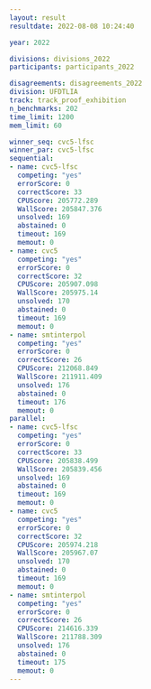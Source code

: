 ```yaml
---
layout: result
resultdate: 2022-08-08 10:24:40

year: 2022

divisions: divisions_2022
participants: participants_2022

disagreements: disagreements_2022
division: UFDTLIA
track: track_proof_exhibition
n_benchmarks: 202
time_limit: 1200
mem_limit: 60

winner_seq: cvc5-lfsc
winner_par: cvc5-lfsc
sequential:
- name: cvc5-lfsc
  competing: "yes"
  errorScore: 0
  correctScore: 33
  CPUScore: 205772.289
  WallScore: 205847.376
  unsolved: 169
  abstained: 0
  timeout: 169
  memout: 0
- name: cvc5
  competing: "yes"
  errorScore: 0
  correctScore: 32
  CPUScore: 205907.098
  WallScore: 205975.14
  unsolved: 170
  abstained: 0
  timeout: 169
  memout: 0
- name: smtinterpol
  competing: "yes"
  errorScore: 0
  correctScore: 26
  CPUScore: 212068.849
  WallScore: 211911.409
  unsolved: 176
  abstained: 0
  timeout: 176
  memout: 0
parallel:
- name: cvc5-lfsc
  competing: "yes"
  errorScore: 0
  correctScore: 33
  CPUScore: 205838.499
  WallScore: 205839.456
  unsolved: 169
  abstained: 0
  timeout: 169
  memout: 0
- name: cvc5
  competing: "yes"
  errorScore: 0
  correctScore: 32
  CPUScore: 205974.218
  WallScore: 205967.07
  unsolved: 170
  abstained: 0
  timeout: 169
  memout: 0
- name: smtinterpol
  competing: "yes"
  errorScore: 0
  correctScore: 26
  CPUScore: 214616.339
  WallScore: 211788.309
  unsolved: 176
  abstained: 0
  timeout: 175
  memout: 0
---
```

